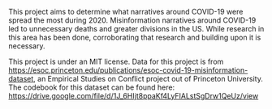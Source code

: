 This project aims to determine what narratives around COVID-19 were spread the most during 2020. Misinformation narratives around COVID-19 led to unnecessary deaths and greater divisions in the US. While research in this area has been done, corroborating that research and building upon it is necessary.

This project is under an MIT license. Data for this project is from https://esoc.princeton.edu/publications/esoc-covid-19-misinformation-dataset, an Empirical Studies on Conflict project out of Princeton University. The codebook for this dataset can be found here: https://drive.google.com/file/d/1J_6HIjt8ppaKf4LyFIALstSgDrw1QeUz/view